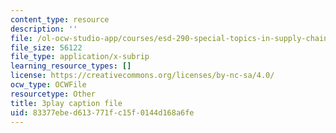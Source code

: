 ```yaml
---
content_type: resource
description: ''
file: /ol-ocw-studio-app/courses/esd-290-special-topics-in-supply-chain-management-spring-2005/83377ebed613771fc15f0144d168a6fe_lgq6S9ARuZI.srt
file_size: 56122
file_type: application/x-subrip
learning_resource_types: []
license: https://creativecommons.org/licenses/by-nc-sa/4.0/
ocw_type: OCWFile
resourcetype: Other
title: 3play caption file
uid: 83377ebe-d613-771f-c15f-0144d168a6fe
---
```

